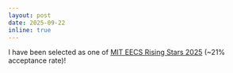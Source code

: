 ```yaml
---
layout: post
date: 2025-09-22
inline: true
---
```


I have been selected as one of [MIT EECS Rising Stars 2025](https://risingstars-eecs.mit.edu/) (~21% acceptance rate)!